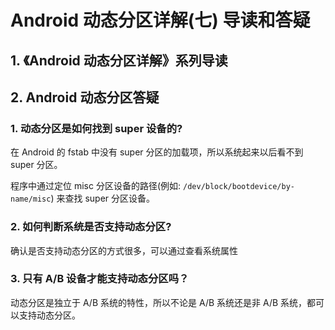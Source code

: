 # Android 动态分区详解(七) 导读和答疑

##  1. 《Android 动态分区详解》系列导读



## 2. Android 动态分区答疑

### 1. 动态分区是如何找到 super 设备的?

在 Android 的 fstab 中没有 super 分区的加载项，所以系统起来以后看不到 super 分区。



程序中通过定位 misc 分区设备的路径(例如: `/dev/block/bootdevice/by-name/misc`) 来查找 super 分区设备。

### 2. 如何判断系统是否支持动态分区?

确认是否支持动态分区的方式很多，可以通过查看系统属性

### 3. 只有 A/B 设备才能支持动态分区吗？

动态分区是独立于 A/B 系统的特性，所以不论是 A/B 系统还是非 A/B 系统，都可以支持动态分区。



